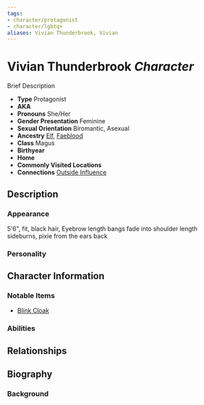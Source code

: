 ```yaml
---
tags:
- character/protagonist
- character/lgbtq+
aliases: Vivian Thunderbrook, Vivian
---
```

# Vivian Thunderbrook *Character*

Brief Description

- **Type** Protagonist
- **AKA** 
- **Pronouns** She/Her
- **Gender Presentation** Feminine
- **Sexual Orientation** Biromantic, Asexual
- **Ancestry** [Elf](../../ancestries/common%20ancestries/Elf.md), [Faeblood](../../ancestries/heritages/extraplanar%20bloods/Faeblood.md)
- **Class** Magus
- **Birthyear** 
- **Home** 
- **Commonly Visited Locations** 
- **Connections** [Outside Influence](../../organizations/Outside%20Influence.md)

## Description
### Appearance
5'6", fit, black hair, Eyebrow length bangs fade into shoulder length sideburns, pixie from the ears back
### Personality

## Character Information
### Notable Items
- [Blink Cloak](../../items/Blink%20Cloak.md)
### Abilities

## Relationships

## Biography
### Background
